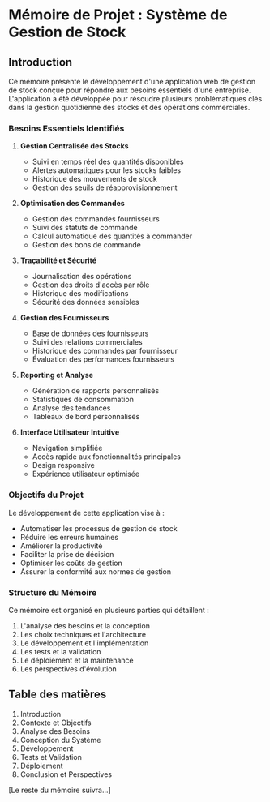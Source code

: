 # Mémoire de Projet : Système de Gestion de Stock

## Introduction

Ce mémoire présente le développement d'une application web de gestion de stock conçue pour répondre aux besoins essentiels d'une entreprise. L'application a été développée pour résoudre plusieurs problématiques clés dans la gestion quotidienne des stocks et des opérations commerciales.

### Besoins Essentiels Identifiés

1. **Gestion Centralisée des Stocks**
   - Suivi en temps réel des quantités disponibles
   - Alertes automatiques pour les stocks faibles
   - Historique des mouvements de stock
   - Gestion des seuils de réapprovisionnement

2. **Optimisation des Commandes**
   - Gestion des commandes fournisseurs
   - Suivi des statuts de commande
   - Calcul automatique des quantités à commander
   - Gestion des bons de commande

3. **Traçabilité et Sécurité**
   - Journalisation des opérations
   - Gestion des droits d'accès par rôle
   - Historique des modifications
   - Sécurité des données sensibles

4. **Gestion des Fournisseurs**
   - Base de données des fournisseurs
   - Suivi des relations commerciales
   - Historique des commandes par fournisseur
   - Évaluation des performances fournisseurs

5. **Reporting et Analyse**
   - Génération de rapports personnalisés
   - Statistiques de consommation
   - Analyse des tendances
   - Tableaux de bord personnalisés

6. **Interface Utilisateur Intuitive**
   - Navigation simplifiée
   - Accès rapide aux fonctionnalités principales
   - Design responsive
   - Expérience utilisateur optimisée

### Objectifs du Projet

Le développement de cette application vise à :
- Automatiser les processus de gestion de stock
- Réduire les erreurs humaines
- Améliorer la productivité
- Faciliter la prise de décision
- Optimiser les coûts de gestion
- Assurer la conformité aux normes de gestion

### Structure du Mémoire

Ce mémoire est organisé en plusieurs parties qui détaillent :
1. L'analyse des besoins et la conception
2. Les choix techniques et l'architecture
3. Le développement et l'implémentation
4. Les tests et la validation
5. Le déploiement et la maintenance
6. Les perspectives d'évolution

## Table des matières
1. Introduction
2. Contexte et Objectifs
3. Analyse des Besoins
4. Conception du Système
5. Développement
6. Tests et Validation
7. Déploiement
8. Conclusion et Perspectives

[Le reste du mémoire suivra...] 